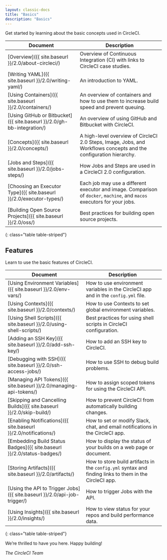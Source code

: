 ```yaml
---
layout: classic-docs
title: "Basics"
description: "Basics"
---
```



Get started by learning about the basic concepts used in CircleCI.

Document | Description
----|----------
[Overview]({{ site.baseurl }}/2.0/about-circleci/) | Overview of Continuous Integration (CI) with links to CircleCI case studies.
[Writing YAML]({{ site.baseurl }}/2.0/writing-yaml/) | An introduction to YAML.
[Using Containers]({{ site.baseurl }}/2.0/containers/) | An overview of containers and how to use them to increase build speed and prevent queuing.
[Using GitHub or Bitbucket]({{ site.baseurl }}/2.0/gh-bb-integration/) | An overview of using GitHub and Bitbucket with CircleCI.
[Concepts]({{ site.baseurl }}/2.0/concepts/) | A high-level overview of CircleCI 2.0 Steps, Image, Jobs, and Workflows concepts and the configuration hierarchy.
[Jobs and Steps]({{ site.baseurl }}/2.0/jobs-steps/) | How Jobs and Steps are used in a CircleCI 2.0 configuration.
[Choosing an Executor Type]({{ site.baseurl }}/2.0/executor-types/) | Each job may use a different executor and image. Comparison of `docker`, `machine`, and `macos` executors for your jobs.
[Building Open Source Projects]({{ site.baseurl }}/2.0/oss/) | Best practices for building open source projects.
{: class="table table-striped"}

## Features

Learn to use the basic features of CircleCI.

Document | Description
----|----------
[Using Environment Variables]({{ site.baseurl }}/2.0/env-vars/) | How to use environment variables in the CircleCI app and in the `config.yml` file.
[Using Contexts]({{ site.baseurl }}/2.0/contexts/) | How to use Contexts to set global environment variables.
[Using Shell Scripts]({{ site.baseurl }}/2.0/using-shell-scripts/) | Best practices for using shell scripts in CircleCI configuration.
[Adding an SSH Key]({{ site.baseurl }}/2.0/add-ssh-key/) | How to add an SSH key to CircleCI.
[Debugging with SSH]({{ site.baseurl }}/2.0/ssh-access-jobs/) | How to use SSH to debug build problems.
[Managing API Tokens]({{ site.baseurl }}/2.0/managing-api-tokens/) | How to assign scoped tokens for using the CircleCI API.
[Skipping and Cancelling Builds]({{ site.baseurl }}/2.0/skip-build/) | How to prevent CircleCI from automatically building changes.
[Enabling Notifications]({{ site.baseurl }}/2.0/notifications/) | How to set or modify Slack, chat, and email notifications in the CircleCI app.
[Embedding Build Status Badges]({{ site.baseurl }}/2.0/status-badges/) | How to display the status of your builds on a web page or document.
[Storing Artifacts]({{ site.baseurl }}/2.0/artifacts/) | How to store build artifacts in the `config.yml` syntax and finding links to them in the CircleCI app.
[Using the API to Trigger Jobs]({{ site.baseurl }}/2.0/api-job-trigger/) | How to trigger Jobs with the API.
[Using Insights]({{ site.baseurl }}/2.0/insights/) | How to view status for your repos and build performance data.
{: class="table table-striped"}

We’re thrilled to have you here. Happy building!

_The CircleCI Team_
